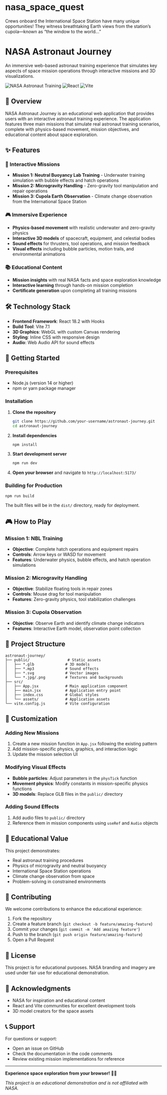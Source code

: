 # nasa_space_quest
Crews onboard the International Space Station have many unique opportunities! They witness breathtaking Earth views from the station’s cupola—known as “the window to the world...” 

# NASA Astronaut Journey

An immersive web-based astronaut training experience that simulates key aspects of space mission operations through interactive missions and 3D visualizations.

![NASA Astronaut Training](https://img.shields.io/badge/NASA-Astronaut%20Training-blue?style=for-the-badge&logo=nasa)
![React](https://img.shields.io/badge/React-18.2-61DAFB?style=for-the-badge&logo=react)
![Vite](https://img.shields.io/badge/Vite-7.1-646CFF?style=for-the-badge&logo=vite)

## 🚀 Overview

NASA Astronaut Journey is an educational web application that provides users with an interactive astronaut training experience. The application features three main missions that simulate real astronaut training scenarios, complete with physics-based movement, mission objectives, and educational content about space exploration.

## ✨ Features

### 🎯 Interactive Missions
- **Mission 1: Neutral Buoyancy Lab Training** - Underwater training simulation with bubble effects and hatch operations
- **Mission 2: Microgravity Handling** - Zero-gravity tool manipulation and repair operations
- **Mission 3: Cupola Earth Observation** - Climate change observation from the International Space Station

### 🎮 Immersive Experience
- **Physics-based movement** with realistic underwater and zero-gravity physics
- **Interactive 3D models** of spacecraft, equipment, and celestial bodies
- **Sound effects** for thrusters, tool operations, and mission feedback
- **Visual effects** including bubble particles, motion trails, and environmental animations

### 📚 Educational Content
- **Mission insights** with real NASA facts and space exploration knowledge
- **Interactive learning** through hands-on mission completion
- **Certificate generation** upon completing all training missions

## 🛠️ Technology Stack

- **Frontend Framework**: React 18.2 with Hooks
- **Build Tool**: Vite 7.1
- **3D Graphics**: WebGL with custom Canvas rendering
- **Styling**: Inline CSS with responsive design
- **Audio**: Web Audio API for sound effects

## 🚀 Getting Started

### Prerequisites

- Node.js (version 14 or higher)
- npm or yarn package manager

### Installation

1. **Clone the repository**
   ```bash
   git clone https://github.com/your-username/astronaut-journey.git
   cd astronaut-journey
   ```

2. **Install dependencies**
   ```bash
   npm install
   ```

3. **Start development server**
   ```bash
   npm run dev
   ```

4. **Open your browser** and navigate to `http://localhost:5173/`

### Building for Production

```bash
npm run build
```

The built files will be in the `dist/` directory, ready for deployment.

## 🎮 How to Play

### Mission 1: NBL Training
- **Objective**: Complete hatch operations and equipment repairs
- **Controls**: Arrow keys or WASD for movement
- **Features**: Underwater physics, bubble effects, and hatch operation simulations

### Mission 2: Microgravity Handling
- **Objective**: Stabilize floating tools in repair zones
- **Controls**: Mouse drag for tool manipulation
- **Features**: Zero-gravity physics, tool stabilization challenges

### Mission 3: Cupola Observation
- **Objective**: Observe Earth and identify climate change indicators
- **Features**: Interactive Earth model, observation point collection

## 📁 Project Structure

```
astronaut-journey/
├── public/                 # Static assets
│   ├── *.glb              # 3D models
│   ├── *.mp3              # Sound effects
│   ├── *.svg              # Vector images
│   └── *.jpg/.png         # Textures and backgrounds
├── src/
│   ├── App.jsx            # Main application component
│   ├── main.jsx           # Application entry point
│   ├── index.css          # Global styles
│   └── assets/            # Application assets
└── vite.config.js         # Vite configuration
```

## 🎨 Customization

### Adding New Missions
1. Create a new mission function in `App.jsx` following the existing pattern
2. Add mission-specific physics, graphics, and interaction logic
3. Update the mission selection UI

### Modifying Visual Effects
- **Bubble particles**: Adjust parameters in the `physTick` function
- **Movement physics**: Modify constants in mission-specific physics functions
- **3D models**: Replace GLB files in the `public/` directory

### Adding Sound Effects
1. Add audio files to `public/` directory
2. Reference them in mission components using `useRef` and `Audio` objects

## 🌟 Educational Value

This project demonstrates:
- Real astronaut training procedures
- Physics of microgravity and neutral buoyancy
- International Space Station operations
- Climate change observation from space
- Problem-solving in constrained environments

## 🤝 Contributing

We welcome contributions to enhance the educational experience:

1. Fork the repository
2. Create a feature branch (`git checkout -b feature/amazing-feature`)
3. Commit your changes (`git commit -m 'Add amazing feature'`)
4. Push to the branch (`git push origin feature/amazing-feature`)
5. Open a Pull Request

## 📝 License

This project is for educational purposes. NASA branding and imagery are used under fair use for educational demonstration.

## 🙏 Acknowledgments

- NASA for inspiration and educational content
- React and Vite communities for excellent development tools
- 3D model creators for the space assets

## 📞 Support

For questions or support:
- Open an issue on GitHub
- Check the documentation in the code comments
- Review existing mission implementations for reference

---

**Experience space exploration from your browser!** 🚀✨

*This project is an educational demonstration and is not affiliated with NASA.*
